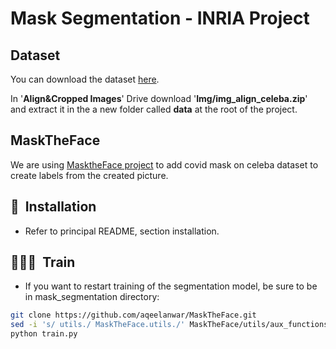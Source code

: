 # Mask Segmentation - INRIA Project

## Dataset

You can download the dataset [here](http://mmlab.ie.cuhk.edu.hk/projects/CelebA.html).

In '**Align&Cropped Images**' Drive download '**Img/img_align_celeba.zip**' and extract it in the a new folder called **data** at the root of the project.

## MaskTheFace

We are using [MasktheFace project](https://github.com/aqeelanwar/MaskTheFace) to add covid mask on celeba dataset to create labels from the created picture.

## 🚀&nbsp; Installation

- Refer to principal README, section installation.

## 🧑🏻‍💻&nbsp; Train

- If you want to restart training of the segmentation model, be sure to be in mask_segmentation directory:

```bash
git clone https://github.com/aqeelanwar/MaskTheFace.git
sed -i 's/ utils./ MaskTheFace.utils./' MaskTheFace/utils/aux_functions.py
python train.py
```
